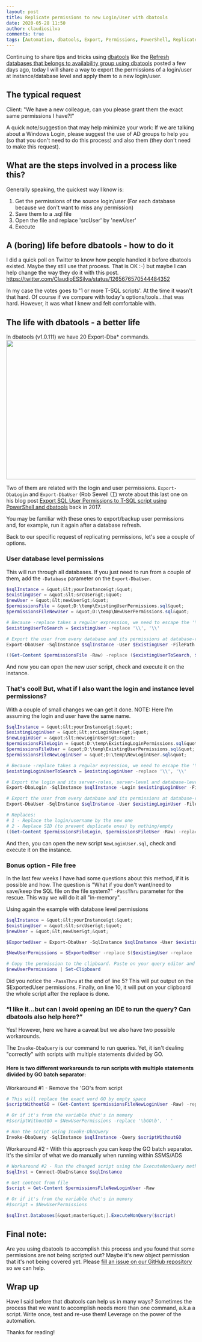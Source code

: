 ```yaml
---
layout: post
title: Replicate permissions to new Login/User with dbatools
date: 2020-05-28 11:50
author: claudiosilva
comments: true
tags: [Automation, dbatools, Export, Permissions, PowerShell, Replicate, Scripting, SQLServer, syndicated]
---
```

Continuing to share tips and tricks using <a href="https://dbatools.io">dbatools</a> like the <a href="https://claudioessilva.eu/2020/05/20/refresh-databases-that-belongs-to-availability-group-using-dbatools/">Refresh databases that belongs to availability group using dbatools</a> posted a few days ago, today I will share a way to export the permissions of a login/user at instance/database level and apply them to a new login/user.

<h2>The typical request</h2>

Client: "We have a new colleague, can you please grant them the exact same permissions I have?!"

A quick note/suggestion that may help minimize your work: If we are talking about a Windows Login, please suggest the use of AD groups to help you (so that you don't need to do this process) and also them (they don't need to make this request).

<h2>What are the steps involved in a process like this?</h2>

Generally speaking, the quickest way I know is:
1. Get the permissions of the source login/user (For each database because we don't want to miss any permission)
2. Save them to a .sql file
3. Open the file and replace 'srcUser' by 'newUser'
4. Execute

<h2>A (boring) life before dbatools - how to do it</h2>

I did a quick poll on Twitter to know how people handled it before dbatools existed. Maybe they still use that process. That is OK :-) but maybe I can help change the way they do it with this post.
https://twitter.com/ClaudioESSilva/status/1265676570544484352

In  my case the votes goes to '1 or more T-SQL scripts'. At the time it wasn't that hard. Of course if we compare with today's options/tools...that was hard. However, it was what I knew and felt comfortable with.

<h2>The life with dbatools - a better life</h2>

In dbatools (v1.0.111) we have 20 Export-Dba* commands.
<img src="https://claudioessilva.github.io/img//2020/05/dbatools-export-commands.png" alt="" width="791" height="371" class="aligncenter size-full wp-image-2049" />

Two of them are related with the login and user permissions.
`Export-DbaLogin` and `Export-DbaUser` (Rob Sewell (<a href="https://twitter.com/sqldbawithbeard">T</a>) wrote about this last one on his blog post <a href="https://sqldbawithabeard.com/2017/04/10/export-sql-user-permissions-to-t-sql-script-using-powershell-and-dbatools/">Export SQL User Permissions to T-SQL script using PowerShell and dbatools</a> back in 2017.

You may be familiar with these ones to export/backup user permissions and, for example, run it again after a database refresh.

Back to our specific request of replicating permissions, let's see a couple of options.

<h3>User database level permissions</h3>

This will run through all databases. If you just need to run from a couple of them, add the `-Database` parameter on the `Export-DbaUser`.

``` powershell
$sqlInstance = &quot;&lt;yourInstance&gt;&quot;
$existingUser = &quot;&lt;srcUser&gt;&quot;
$newUser = &quot;&lt;newUser&gt;&quot;
$permissionsFile = &quot;D:\temp\ExistingUserPermissions.sql&quot;
$permissionsFileNewUser = &quot;D:\temp\NewUserPermissions.sql&quot;

# Because -replace takes a regular expression, we need to escape the '\' when dealing with windows logins
$existingUserToSearch = $existingUser -replace '\\', '\\'

# Export the user from every database and its permissions at database-roles and object level
Export-DbaUser -SqlInstance $sqlInstance -User $ExistingUser -FilePath $permissionsFile

((Get-Content $permissionsFile -Raw) -replace ($existingUserToSearch, $newUser)) | Set-content $permissionsFileNewUser
```
And now you can open the new user script, check and execute it on the instance.

<h3>That's cool! But, what if I also want the login and instance level permissions?</h3>

With a couple of small changes we can get it done.
NOTE: Here I'm assuming the login and user have the same name.
``` powershell
$sqlInstance = &quot;&lt;yourInstance&gt;&quot;
$existingLoginUser = &quot;&lt;srcLoginUser&gt;&quot;
$newLoginUser = &quot;&lt;newLoginUser&gt;&quot;
$permissionsFileLogin = &quot;D:\temp\ExistingLoginPermissions.sql&quot;
$permissionsFileUser = &quot;D:\temp\ExistingUserPermissions.sql&quot;
$permissionsFileNewLoginUser = &quot;D:\temp\NewLoginUser.sql&quot;

# Because -replace takes a regular expression, we need to escape the '\' when dealing with windows logins
$existingLoginUserToSearch = $existingLoginUser -replace '\\', '\\'

# Export the login and its server-roles, server-level and database-level permissions
Export-DbaLogin -SqlInstance $sqlInstance -Login $existingLoginUser -FilePath $permissionsFileLogin

# Export the user from every database and its permissions at database-roles and object level
Export-DbaUser -SqlInstance $sqlInstance -User $existingLoginUser -FilePath $permissionsFileUser

# Replaces:
# 1 - Replace the login/username by the new one
# 2 - Replace SID (to prevent duplicate ones) by nothing/empty
((Get-Content $permissionsFileLogin, $permissionsFileUser -Raw) -replace ($existingLoginUserToSearch, $newloginuser)) -Replace '(, SID[^,]*)', ' ' | Set-content $permissionsFileNewLoginUser
```
And then, you can open the new script `NewLoginUser.sql`, check and execute it on the instance.

<h3>Bonus option - File free</h3>

In the last few weeks I have had some questions about this method, if it is possible and how.
The question is "What if you don't want/need to save/keep the SQL file on the file system?"
`-PassThru` parameter for the rescue. This way we will do it all "in-memory".

Using again the example with database level permissions
``` powershell
$sqlInstance = &quot;&lt;yourInstance&gt;&quot;
$existingUser = &quot;&lt;srcUser&gt;&quot;
$newUser = &quot;&lt;newUser&gt;&quot;

$ExportedUser = Export-DbaUser -SqlInstance $sqlInstance -User $existingUser -PassThru

$NewUserPermissions = $ExportedUser -replace $($existingUser -replace '\\', '\\'), $newUser

# Copy the permission to the clipboard. Paste on your query editor and paste there.
$newUserPermissions | Set-Clipboard
```
Did you notice the `-PassThru` at the end of line 5? This will put output on the $ExportedUser permissions.
Finally, on line 10, it will put on your clipboard the whole script after the replace is done.

<h3>“I like it...but can I avoid opening an IDE to run the query? Can dbatools also help here?”</h3>

Yes! However, here we have a caveat but we also have two possible workarounds.

The `Invoke-DbaQuery` is our command to run queries. Yet, it isn't dealing "correctly" with scripts with multiple statements divided by GO.

<h4>Here is two different workarounds to run scripts with multiple statements divided by GO batch separator:</h4>

Workaround #1 - Remove the 'GO's from script
``` powershell
# This will replace the exact word GO by empty space
$scriptWithoutGO = (Get-Content $permissionsFileNewLoginUser -Raw) -replace '\bGO\b', ' '

# Or if it's from the variable that's in memory
#$scriptWithoutGO = $NewUserPermissions -replace '\bGO\b', ' '

# Run the script using Invoke-DbaQuery
Invoke-DbaQuery -SqlInstance $sqlInstance -Query $scriptWithoutGO
```

Workaround #2 - With this approach you can keep the GO batch separator. It's the similar of what we do manually when running within SSMS/ADS
``` powershell
# Workaround #2 - Run the changed script using the ExecuteNonQuery method
$sqlInst = Connect-DbaInstance $sqlInstance

# Get content from file
$script = Get-Content $permissionsFileNewLoginUser -Raw

# Or if it's from the variable that's in memory
#$script = $NewUserPermissions

$sqlInst.Databases[&quot;master&quot;].ExecuteNonQuery($script)
```

<h2>Final note:</h2>

Are you using dbatools to accomplish this process and you found that some permissions are not being scripted out? Maybe it's new object permission that it's not being covered yet. Please <a href="http://dbatools.io/issues">fill an issue on our GitHub repository</a> so we can help.

<h2>Wrap up</h2>

Have I said before that dbatools can help us in many ways?
Sometimes the process that we want to accomplish needs more than one command, a.k.a a script. Write once, test and re-use them! Leverage on the power of the automation.

Thanks for reading!
